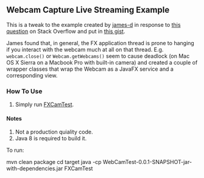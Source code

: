 ## Webcam Capture Live Streaming Example

This is a tweak to the example created by [james-d](https://github.com/james-d) in response to [this question](http://stackoverflow.com/questions/42816859/run-javafx-and-swing-application-at-the-same-time) on Stack Overflow and put in [this gist](https://gist.github.com/james-d/f826c9f38d53628114124a56fb7c4557).

James found that, in general, the FX application thread is prone to hanging if you interact with the webcam much at all on that thread. E.g. ```webcam.close()``` or ```Webcam.getWebcams()``` seem to cause deadlock (on Mac OS X Sierra on a Macbook Pro with built-in camera) and created a couple of wrapper classes that wrap the Webcam as a JavaFX service and a corresponding view.

### How To Use

1. Simply run [FXCamTest](https://github.com/sarxos/webcam-capture/blob/master/webcam-capture-examples/webcam-capture-javafx-service/src/main/java/FXCamTest.java).

#### Notes

1. Not a production quiality code.
2. Java 8 is required to build it.

To run:


mvn clean package
cd target
java -cp WebCamTest-0.0.1-SNAPSHOT-jar-with-dependencies.jar FXCamTest